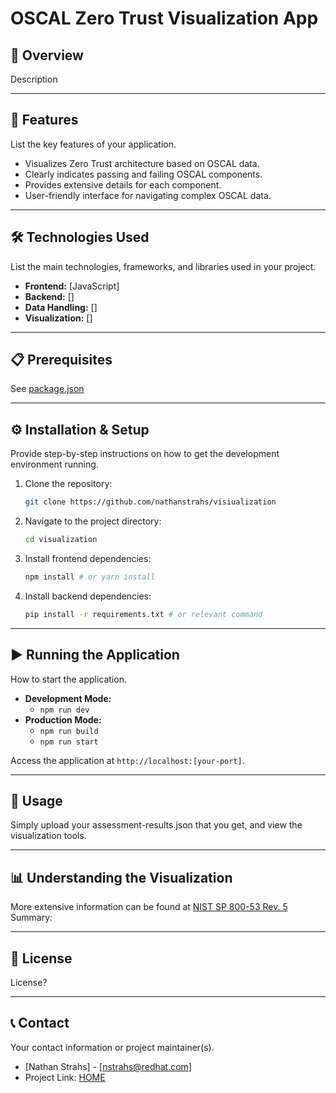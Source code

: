# OSCAL Zero Trust Visualization App

## 🌟 Overview

Description

---

## 🚀 Features

List the key features of your application.

* Visualizes Zero Trust architecture based on OSCAL data.
* Clearly indicates passing and failing OSCAL components.
* Provides extensive details for each component.
* User-friendly interface for navigating complex OSCAL data.

---

## 🛠️ Technologies Used

List the main technologies, frameworks, and libraries used in your project.

* **Frontend:** [JavaScript]
* **Backend:** []
* **Data Handling:** []
* **Visualization:** []

---

## 📋 Prerequisites

See [package.json](https://github.com/nathanstrahs/visiualization/blob/main/package.json)

---

## ⚙️ Installation & Setup

Provide step-by-step instructions on how to get the development environment running.

1.  Clone the repository:
    ```bash
    git clone https://github.com/nathanstrahs/visiualization
    ```
2.  Navigate to the project directory:
    ```bash
    cd visualization
    ```
3.  Install frontend dependencies:
    ```bash
    npm install # or yarn install
    ```
4.  Install backend dependencies:
    ```bash
    pip install -r requirements.txt # or relevant command
    ```

---

## ▶️ Running the Application

How to start the application.

* **Development Mode:**
    * `npm run dev`
* **Production Mode:**
    * `npm run build`
    * `npm run start`

Access the application at `http://localhost:[your-port]`.

---

## 📖 Usage

Simply upload your assessment-results.json that you get, and view the visualization tools.

---

## 📊 Understanding the Visualization

More extensive information can be found at [NIST SP 800-53 Rev. 5](https://csrc.nist.gov/pubs/sp/800/53/r5/upd1/final)
Summary:

---

## 📜 License

License?

---

## 📞 Contact

Your contact information or project maintainer(s).

* [Nathan Strahs] - [nstrahs@redhat.com]
* Project Link: [HOME](https://github.com/nathanstrahs/visualization)
